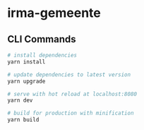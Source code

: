# irma-gemeente

## CLI Commands

``` bash
# install dependencies
yarn install

# update dependencies to latest version
yarn upgrade

# serve with hot reload at localhost:8080
yarn dev

# build for production with minification
yarn build

```
